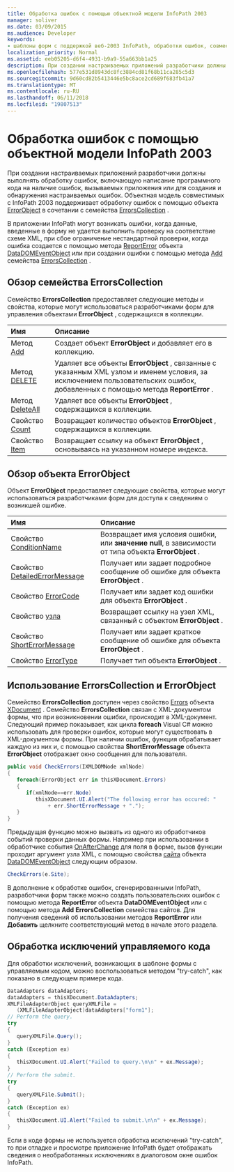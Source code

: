 ```yaml
---
title: Обработка ошибок с помощью объектной модели InfoPath 2003
manager: soliver
ms.date: 03/09/2015
ms.audience: Developer
keywords:
- шаблоны форм с поддержкой веб-2003 InfoPath, обработки ошибок, совместимых с InfoPath 2003 шаблонов форм, обработки ошибок, шаблонов форм [InfoPath 2007], обработки ошибок, ошибок [InfoPath 2007], шаблонов форм совместимых с InfoPath 2003
localization_priority: Normal
ms.assetid: eeb05205-d6f4-4931-b9a9-55a663bb1a25
description: При создании настраиваемых приложений разработчики должны выполнять обработку ошибок, включающую написание программного кода на наличие ошибок, вызываемых приложения или для создания и обнаружения настраиваемых ошибок. Объектная модель совместимых с InfoPath 2003 поддерживает обработку ошибок с помощью объекта ErrorObject в сочетании с семейства ErrorsCollection.
ms.openlocfilehash: 577e531d8943dc8fc3884cd81f68b11ca285c5d3
ms.sourcegitcommit: 9d60cd82b5413446e5bc8ace2cd689f683fb41a7
ms.translationtype: MT
ms.contentlocale: ru-RU
ms.lasthandoff: 06/11/2018
ms.locfileid: "19807513"
---
```

# <a name="handle-errors-using-the-infopath-2003-object-model"></a>Обработка ошибок с помощью объектной модели InfoPath 2003

При создании настраиваемых приложений разработчики должны выполнять обработку ошибок, включающую написание программного кода на наличие ошибок, вызываемых приложения или для создания и обнаружения настраиваемых ошибок. Объектная модель совместимых с InfoPath 2003 поддерживает обработку ошибок с помощью объекта [ErrorObject](https://msdn.microsoft.com/library/Microsoft.Office.Interop.InfoPath.SemiTrust.ErrorObject.aspx) в сочетании с семейства [ErrorsCollection](https://msdn.microsoft.com/library/Microsoft.Office.Interop.InfoPath.SemiTrust.ErrorsCollection.aspx) . 
  
В приложении InfoPath могут возникать ошибки, когда данные, введенные в форму не удается выполнить проверку на соответствие схеме XML, при сбое ограничение нестандартной проверки, когда ошибка создается с помощью метода [ReportError](https://msdn.microsoft.com/library/Microsoft.Office.Interop.InfoPath.SemiTrust.DataDOMEvent.ReportError.aspx) объекта [DataDOMEventObject](https://msdn.microsoft.com/library/Microsoft.Office.Interop.InfoPath.SemiTrust.DataDOMEventObject.aspx) или при создании ошибки с помощью метода [Add](https://msdn.microsoft.com/library/Microsoft.Office.Interop.InfoPath.SemiTrust.Errors.Add.aspx) семейства [ErrorsCollection](https://msdn.microsoft.com/library/Microsoft.Office.Interop.InfoPath.SemiTrust.ErrorsCollection.aspx) . 
  
## <a name="overview-of-the-errorscollection-collection"></a>Обзор семейства ErrorsCollection

Семейство **ErrorsCollection** предоставляет следующие методы и свойства, которые могут использоваться разработчиками форм для управления объектами **ErrorObject** , содержащихся в коллекции. 
  
|**Имя**|**Описание**|
|:-----|:-----|
|Метод [Add](https://msdn.microsoft.com/library/Microsoft.Office.Interop.InfoPath.SemiTrust.Errors.Add.aspx)  <br/> |Создает объект **ErrorObject** и добавляет его в коллекцию.  <br/> |
|Метод [DELETE](https://msdn.microsoft.com/library/Microsoft.Office.Interop.InfoPath.SemiTrust.Errors.Delete.aspx)  <br/> |Удаляет все объекты **ErrorObject** , связанные с указанным XML узлом и именем условия, за исключением пользовательских ошибок, добавленных с помощью метода **ReportError** .  <br/> |
|Метод [DeleteAll](https://msdn.microsoft.com/library/Microsoft.Office.Interop.InfoPath.SemiTrust.Errors.DeleteAll.aspx)  <br/> |Удаляет все объекты **ErrorObject** , содержащихся в коллекции.  <br/> |
|Свойство [Count](https://msdn.microsoft.com/library/Microsoft.Office.Interop.InfoPath.SemiTrust.Errors.Count.aspx)  <br/> |Возвращает количество объектов **ErrorObject** , содержащихся в коллекции.  <br/> |
|Свойство [Item](https://msdn.microsoft.com/library/Microsoft.Office.Interop.InfoPath.SemiTrust.Errors.Item.aspx)  <br/> |Возвращает ссылку на объект **ErrorObject** , основываясь на указанном номере индекса.  <br/> |
   
## <a name="overview-of-the-errorobject-object"></a>Обзор объекта ErrorObject

Объект **ErrorObject** предоставляет следующие свойства, которые могут использоваться разработчиками форм для доступа к сведениям о возникшей ошибке. 
  
|**Имя**|**Описание**|
|:-----|:-----|
|Свойство [ConditionName](https://msdn.microsoft.com/library/Microsoft.Office.Interop.InfoPath.SemiTrust.Error.ConditionName.aspx)  <br/> |Возвращает имя условия ошибки, или **значение null**, в зависимости от типа объекта **ErrorObject** .  <br/> |
|Свойство [DetailedErrorMessage](https://msdn.microsoft.com/library/Microsoft.Office.Interop.InfoPath.SemiTrust.Error.DetailedErrorMessage.aspx)  <br/> |Получает или задает подробное сообщение об ошибке для объекта **ErrorObject** .  <br/> |
|Свойство [ErrorCode](https://msdn.microsoft.com/library/Microsoft.Office.Interop.InfoPath.SemiTrust.Error.ErrorCode.aspx)  <br/> |Получает или задает код ошибки для объекта **ErrorObject** .  <br/> |
|Свойство [узла](https://msdn.microsoft.com/library/Microsoft.Office.Interop.InfoPath.SemiTrust.Error.Node.aspx)  <br/> |Возвращает ссылку на узел XML, связанный с объектом **ErrorObject** .  <br/> |
|Свойство [ShortErrorMessage](https://msdn.microsoft.com/library/Microsoft.Office.Interop.InfoPath.SemiTrust.Error.ShortErrorMessage.aspx)  <br/> |Получает или задает краткое сообщение об ошибке для объекта **ErrorObject** .  <br/> |
|Свойство [ErrorType](https://msdn.microsoft.com/library/Microsoft.Office.Interop.InfoPath.SemiTrust.Error.ErrorType.aspx)  <br/> |Получает тип объекта **ErrorObject** .  <br/> |
   
## <a name="using-the-errorscollection-and-errorobject"></a>Использование ErrorsCollection и ErrorObject

Семейство **ErrorsCollection** доступен через свойство [Errors](https://msdn.microsoft.com/library/Microsoft.Office.Interop.InfoPath.SemiTrust._XDocument.Errors.aspx) объекта [XDocument](https://msdn.microsoft.com/library/Microsoft.Office.Interop.InfoPath.SemiTrust.XDocument.aspx) . Семейство **ErrorsCollection** связан с XML-документом формы, что при возникновении ошибки, происходит в XML-документ. Следующий пример показывает, как цикла **foreach** Visual C# можно использовать для проверки ошибок, которые могут существовать в XML-документом формы. При наличии ошибок, функция обрабатывает каждую из них и, с помощью свойства **ShortErrorMessage** объекта **ErrorObject** отображает окно сообщения для пользователя. 
  
```cs
public void CheckErrors(IXMLDOMNode xmlNode)
{
   foreach(ErrorObject err in thisXDocument.Errors)
   {
      if(xmlNode==err.Node)
         thisXDocument.UI.Alert("The following error has occured: "
             + err.ShortErrorMessage + ".");
   }
}
```

Предыдущая функцию можно вызвать из одного из обработчиков событий проверки данных формы. Например при использовании в обработчике события [OnAfterChange](https://msdn.microsoft.com/library/Microsoft.Office.Interop.InfoPath.SemiTrust._DataDOMEventSink_Event.OnAfterChange.aspx) для поля в форме, вызов функции проходит аргумент узла XML, с помощью свойства [сайта](https://msdn.microsoft.com/library/Microsoft.Office.Interop.InfoPath.SemiTrust.DataDOMEvent.Site.aspx) объекта [DataDOMEventObject](https://msdn.microsoft.com/library/Microsoft.Office.Interop.InfoPath.SemiTrust.DataDOMEventObject.aspx) следующим образом. 
  
```cs
CheckErrors(e.Site);
```

В дополнение к обработке ошибок, сгенерированными InfoPath, разработчики форм также можно создать пользовательских ошибок с помощью метода **ReportError** объекта **DataDOMEventObject** или с помощью метода **Add** **ErrorsCollection** семейства сайтов. Для получения сведений об использовании методов **ReportError** или **Добавить** щелкните соответствующий метод в начале этого раздела. 
  
## <a name="handling-managed-code-exceptions"></a>Обработка исключений управляемого кода

Для обработки исключений, возникающих в шаблоне формы с управляемым кодом, можно воспользоваться методом "try-catch", как показано в следующем примере кода.
  
```cs
DataAdapters dataAdapters;
dataAdapters = thisXDocument.DataAdapters; 
XMLFileAdapterObject queryXMLFile = 
   (XMLFileAdapterObject)dataAdapters["form1"];
// Perform the query.
try
{
   queryXMLFile.Query();
}
catch (Exception ex)
{
   thisXDocument.UI.Alert("Failed to query.\n\n" + ex.Message);
}
// Perform the submit.
try
{
   queryXMLFile.Submit();
}
catch (Exception ex)
{
   thisXDocument.UI.Alert("Failed to submit.\n\n" + ex.Message);
}
```

Если в коде формы не используется обработка исключений "try-catch", то при отладке и просмотре приложение InfoPath будет отображать сведения о необработанных исключениях в диалоговом окне ошибок InfoPath.  
  

